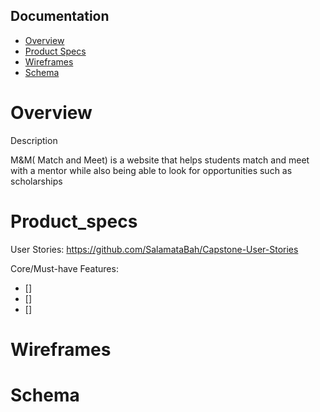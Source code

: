 ## Documentation

* [Overview](#Overview)
* [Product Specs](#Product_specs)
* [Wireframes](#Wireframes)
* [Schema](#Schema)
	
# Overview
Description 

M&M( Match and Meet) is a website that helps students match and meet with a mentor while also being able to look for opportunities such as scholarships


# Product_specs

User Stories: https://github.com/SalamataBah/Capstone-User-Stories

Core/Must-have Features:

- []
- []
- []




# Wireframes




# Schema


